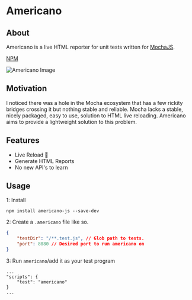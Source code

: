 # Americano
## About
Americano is a live HTML reporter for unit tests written for [MochaJS](https://mochajs.org/).

[NPM](https://www.npmjs.com/package/americano-js)

![Americano Image](https://i.imgur.com/4Yc1FZk.png)

## Motivation
I noticed there was a hole in the Mocha ecosystem that has a few rickity bridges crossing it but nothing stable and reliable. Mocha lacks a stable, nicely packaged, easy to use, solution to HTML live reloading. Americano aims to provide a lightweight solution to this problem.

## Features
* Live Reload 🥳
* Generate HTML Reports
* No new API's to learn

## Usage

1: Install 
```
npm install americano-js --save-dev
```
2: Create a `.americano` file like so.
```json
{
    "testDir": "/**.test.js", // Glob path to tests.
    "port": 8080 // Desired port to run americano on
}
```
3: Run `americano`/add it as your test program
```
...
"scripts": {
    "test": "americano"
}
...
```